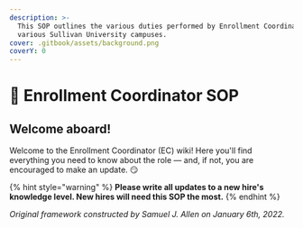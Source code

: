 ```yaml
---
description: >-
  This SOP outlines the various duties performed by Enrollment Coordinators at
  various Sullivan University campuses.
cover: .gitbook/assets/background.png
coverY: 0
---
```


# 🧭 Enrollment Coordinator SOP

## Welcome aboard!

Welcome to the Enrollment Coordinator (EC) wiki! Here you'll find everything you need to know about the role — and, if not, you are encouraged to make an update. 😏

{% hint style="warning" %}
**Please write all updates to a new hire's knowledge level.  New hires will need this SOP the most.**
{% endhint %}

_Original framework constructed by Samuel J. Allen on January 6th, 2022._

